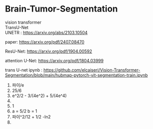 # Brain-Tumor-Segmentation

vision transformer  
TransU-Net   
UNETR : https://arxiv.org/abs/2103.10504

paper: https://arxiv.org/pdf/2407.08470

ResU-Net: https://arxiv.org/pdf/1904.00592

attention U-Net: https://arxiv.org/pdf/1804.03999

trans U-net ipynb : https://github.com/elcaiseri/Vision-Transformer-Segmentation/blob/main/hubmap-pytorch-vit-segmentation-train.ipynb

1. 파이/e
2. 25/6
3. e^2/2 - 3/(4e^2) + 5/(4e^4)
4. 
5. 1
6. a = 5/2 b = 1
7. 파이^2/12 + 1/2 -ln2
8. 
